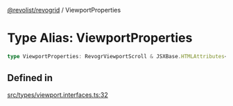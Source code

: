 [@revolist/revogrid](README.md) / ViewportProperties

# Type Alias: ViewportProperties

```ts
type ViewportProperties: RevogrViewportScroll & JSXBase.HTMLAttributes<HTMLRevogrViewportScrollElement>;
```

## Defined in

[src/types/viewport.interfaces.ts:32](https://github.com/revolist/revogrid/blob/1d0ce44a71b6b80efaa7b83dae9a188a9f2de653/src/types/viewport.interfaces.ts#L32)
